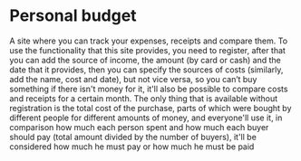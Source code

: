 # Personal budget
A site where you can track your expenses, receipts and compare them. To use the functionality that this site provides, you need to register, after that you can add the source of income, the amount (by card or cash) and the date that it provides, then you can specify the sources of costs (similarly, add the name, cost and date), but not vice versa, so you can’t buy something if there isn't money for it, it'll also be possible to compare costs and receipts for a certain month. The only thing that is available without registration is the total cost of the purchase, parts of which were bought by different people for different amounts of money, and everyone'll use it, in comparison how much each person spent and how much each buyer should pay (total amount divided by the number of buyers), it'll be considered how much he must pay or how much he must be paid
